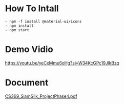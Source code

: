 # How To Intall
    - npm -f install @material-ui/icons
    - npm install
    - npm start

# Demo Vidio
https://youtu.be/yeCxMmu6oHg?si=W34KcGPc19JlkBzq

# Document
[CS369_SiamSilk_ProjectPhase4.pdf](https://github.com/FahsaiPS/siamsilk-front/files/13772225/CS369_SiamSilk_ProjectPhase4.pdf)
